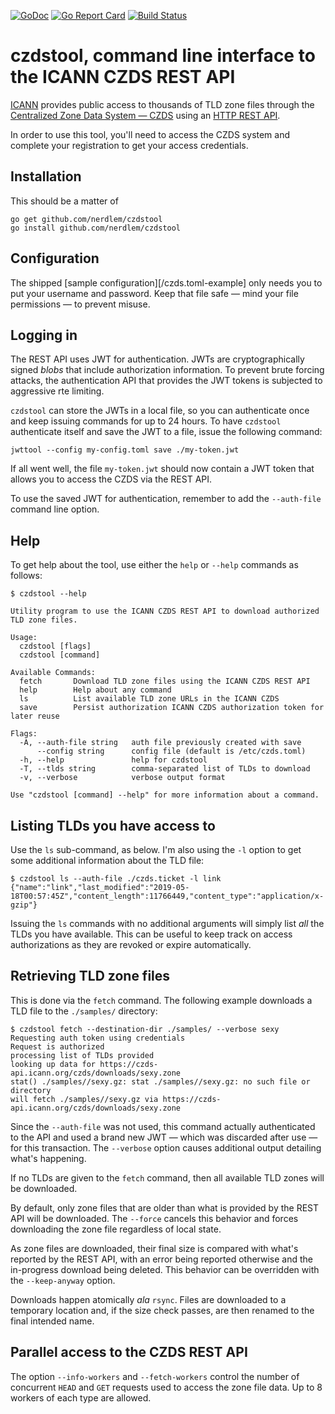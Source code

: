 [![GoDoc](https://godoc.org/github.com/nerdlem/czdstool?status.svg)](https://godoc.org/github.com/nerdlem/czds)
[![Go Report Card](https://goreportcard.com/badge/github.com/nerdlem/czds)](https://goreportcard.com/report/github.com/nerdlem/czds)
[![Build Status](https://travis-ci.org/nerdlem/czds.svg?branch=master)](https://travis-ci.org/nerdlem/czds)

# czdstool, command line interface to the ICANN CZDS REST API

[ICANN](https://icann.org) provides public access to thousands of TLD zone files through the [Centralized Zone Data System — CZDS](https://czds.icann.org) using an [HTTP REST API](https://github.com/icann/czds-api-client-java/blob/master/docs/ICANN_CZDS_api.pdf).

In order to use this tool, you'll need to access the CZDS system and complete your registration to get your access credentials.

## Installation

This should be a matter of

```
go get github.com/nerdlem/czdstool
go install github.com/nerdlem/czdstool
```

## Configuration

The shipped [sample configuration][/czds.toml-example] only needs you to put your username and password. Keep that file safe — mind your file permissions — to prevent misuse.

## Logging in

The REST API uses JWT for authentication. JWTs are cryptographically signed _blobs_ that include authorization information. To prevent brute forcing attacks, the authentication API that provides the JWT tokens is subjected to aggressive rte limiting.

`czdstool` can store the JWTs in a local file, so you can authenticate once and keep issuing commands for up to 24 hours. To have `czdstool` authenticate itself and save the JWT to a file, issue the following command:

```
jwttool --config my-config.toml save ./my-token.jwt
```

If all went well, the file `my-token.jwt` should now contain a JWT token that allows you to access the CZDS via the REST API.

To use the saved JWT for authentication, remember to add the `--auth-file` command line option.

## Help

To get help about the tool, use either the `help` or `--help` commands as follows:

```
$ czdstool --help

Utility program to use the ICANN CZDS REST API to download authorized
TLD zone files.

Usage:
  czdstool [flags]
  czdstool [command]

Available Commands:
  fetch       Download TLD zone files using the ICANN CZDS REST API
  help        Help about any command
  ls          List available TLD zone URLs in the ICANN CZDS
  save        Persist authorization ICANN CZDS authorization token for later reuse

Flags:
  -A, --auth-file string   auth file previously created with save
      --config string      config file (default is /etc/czds.toml)
  -h, --help               help for czdstool
  -T, --tlds string        comma-separated list of TLDs to download
  -v, --verbose            verbose output format

Use "czdstool [command] --help" for more information about a command.
```

## Listing TLDs you have access to

Use the `ls` sub-command, as below. I'm also using the `-l` option to get some additional information about the TLD file:

```
$ czdstool ls --auth-file ./czds.ticket -l link
{"name":"link","last_modified":"2019-05-18T00:57:45Z","content_length":11766449,"content_type":"application/x-gzip"}
```

Issuing the `ls` commands with no additional arguments will simply list _all_ the TLDs you have available. This can be useful to keep track on access authorizations as they are revoked or expire automatically.

## Retrieving TLD zone files

This is done via the `fetch` command. The following example downloads a TLD file to the `./samples/` directory:

```
$ czdstool fetch --destination-dir ./samples/ --verbose sexy
Requesting auth token using credentials
Request is authorized
processing list of TLDs provided
looking up data for https://czds-api.icann.org/czds/downloads/sexy.zone
stat() ./samples//sexy.gz: stat ./samples//sexy.gz: no such file or directory
will fetch ./samples//sexy.gz via https://czds-api.icann.org/czds/downloads/sexy.zone
```

Since the `--auth-file` was not used, this command actually authenticated to the API and used a brand new JWT — which was discarded after use — for this transaction. The `--verbose` option causes additional output detailing what's happening.

If no TLDs are given to the `fetch` command, then all available TLD zones will be downloaded.

By default, only zone files that are older than what is provided by the REST API will be downloaded. The `--force` cancels this behavior and forces downloading the zone file regardless of local state.

As zone files are downloaded, their final size is compared with what's reported by the REST API, with an error being reported otherwise and the in-progress download being deleted. This behavior can be overridden with the `--keep-anyway` option.

Downloads happen atomically _ala_ `rsync`. Files are downloaded to a temporary location and, if the size check passes, are then renamed to the final intended name.

## Parallel access to the CZDS REST API

The option `--info-workers` and `--fetch-workers` control the number of concurrent `HEAD` and `GET` requests used to access the zone file data. Up to 8 workers of each type are allowed.
